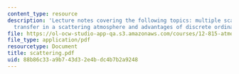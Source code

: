 ```yaml
---
content_type: resource
description: 'Lecture notes covering the following topics: multiple scattering, radiative
  transfer in a scattering atmosphere and advantages of discrete ordinate method.'
file: https://ol-ocw-studio-app-qa.s3.amazonaws.com/courses/12-815-atmospheric-radiation-fall-2006/88b86c33a9b743d32e4bdc4b7b2a9248_scattering.pdf
file_type: application/pdf
resourcetype: Document
title: scattering.pdf
uid: 88b86c33-a9b7-43d3-2e4b-dc4b7b2a9248
---
```

